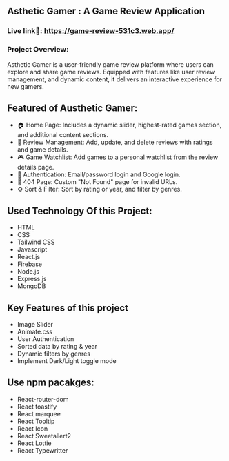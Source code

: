 
## Asthetic Gamer : A Game Review Application

 



### Live link🔗: https://game-review-531c3.web.app/



### Project Overview:
Asthetic Gamer is a user-friendly game review platform where users can explore and share game reviews. Equipped with features like user review management, and dynamic content, it delivers an  interactive experience for new gamers.

## Featured of Austhetic Gamer:

- 🏠 Home Page: Includes a dynamic slider, highest-rated games section, and additional content sections.
- 📝 Review Management: Add, update, and delete reviews with ratings and game details.
- 🎮 Game Watchlist: Add games to a personal watchlist from the review details page.
- 🔐 Authentication: Email/password login and Google login.
- 🚫 404 Page: Custom "Not Found" page for invalid URLs.
- ⚙️ Sort & Filter: Sort by rating or year, and filter by genres.



## Used Technology Of this Project:

- HTML
- CSS
- Tailwind CSS
- Javascript
- React.js 
- Firebase
- Node.js
- Express.js 
- MongoDB



## Key Features of this project


- Image Slider
- Animate.css
- User Authentication
- Sorted data by rating & year
- Dynamic filters by genres
- Implement Dark/Light toggle mode
 
## Use npm pacakges:
- React-router-dom
- React toastify
- React marquee
- React Tooltip
- React Icon
- React Sweetallert2
- React Lottie
- React Typewritter


